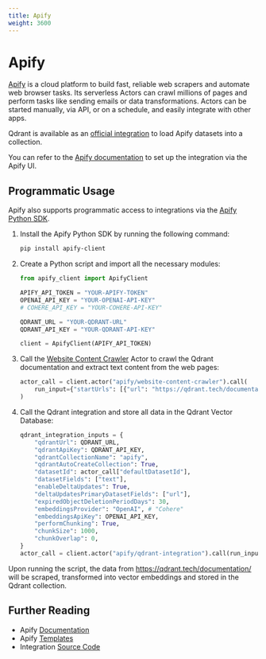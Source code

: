 ```yaml
---
title: Apify 
weight: 3600
---
```


# Apify

[Apify](https://apify.com/) is a cloud platform to build fast, reliable web scrapers and automate web browser tasks. Its serverless Actors can crawl millions of pages and perform tasks like sending emails or data transformations. Actors can be started manually, via API, or on a schedule, and easily integrate with other apps.

Qdrant is available as an [official integration](https://apify.com/apify/qdrant-integration) to load Apify datasets into a collection.

You can refer to the [Apify documentation](https://docs.apify.com/platform/integrations/qdrant) to set up the integration via the Apify UI.

## Programmatic Usage

Apify also supports programmatic access to integrations via the [Apify Python SDK](https://docs.apify.com/sdk/python/).

1. Install the Apify Python SDK by running the following command:

    ```sh
    pip install apify-client
    ```

2. Create a Python script and import all the necessary modules:

    ```python
    from apify_client import ApifyClient

    APIFY_API_TOKEN = "YOUR-APIFY-TOKEN"
    OPENAI_API_KEY = "YOUR-OPENAI-API-KEY"
    # COHERE_API_KEY = "YOUR-COHERE-API-KEY"

    QDRANT_URL = "YOUR-QDRANT-URL"
    QDRANT_API_KEY = "YOUR-QDRANT-API-KEY"

    client = ApifyClient(APIFY_API_TOKEN)
    ```

3. Call the [Website Content Crawler](https://apify.com/apify/website-content-crawler) Actor to crawl the Qdrant documentation and extract text content from the web pages:

    ```python
    actor_call = client.actor("apify/website-content-crawler").call(
        run_input={"startUrls": [{"url": "https://qdrant.tech/documentation/"}]}
    )
    ```

4. Call the Qdrant integration and store all data in the Qdrant Vector Database:

    ```python
    qdrant_integration_inputs = {
        "qdrantUrl": QDRANT_URL,
        "qdrantApiKey": QDRANT_API_KEY,
        "qdrantCollectionName": "apify",
        "qdrantAutoCreateCollection": True,
        "datasetId": actor_call["defaultDatasetId"],
        "datasetFields": ["text"],
        "enableDeltaUpdates": True,
        "deltaUpdatesPrimaryDatasetFields": ["url"],
        "expiredObjectDeletionPeriodDays": 30,
        "embeddingsProvider": "OpenAI", # "Cohere"
        "embeddingsApiKey": OPENAI_API_KEY,
        "performChunking": True,
        "chunkSize": 1000,
        "chunkOverlap": 0,
    }
    actor_call = client.actor("apify/qdrant-integration").call(run_input=qdrant_integration_inputs)

    ```

Upon running the script, the data from <https://qdrant.tech/documentation/> will be scraped, transformed into vector embeddings and stored in the Qdrant collection.

## Further Reading

- Apify [Documentation](https://docs.apify.com/)
- Apify [Templates](https://apify.com/templates)
- Integration [Source Code](https://github.com/apify/actor-vector-database-integrations)
